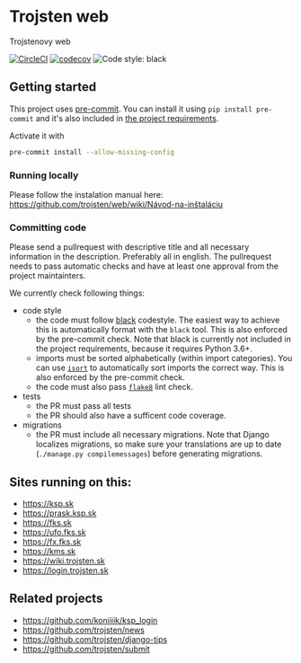 Trojsten web
===

Trojstenovy web

[![CircleCI](https://circleci.com/gh/trojsten/web.svg?style=svg)](https://circleci.com/gh/trojsten/web)
[![codecov](https://codecov.io/gh/trojsten/web/branch/master/graph/badge.svg?token=t4kSkwFccG)](https://codecov.io/gh/trojsten/web)
![Code style: black](https://img.shields.io/badge/code%20style-black-000000.svg)

## Getting started

This project uses [pre-commit](https://pre-commit.com/). 
You can install it using `pip install pre-commit` and it's also included in [the project requirements](https://github.com/trojsten/web/blob/master/requirements.txt).

Activate it with 
```bash
pre-commit install --allow-missing-config
```

### Running locally

Please follow the instalation manual here: https://github.com/trojsten/web/wiki/Návod-na-inštaláciu

### Committing code

Please send a pullrequest with descriptive title and all necessary information in the description. Preferably all in english.
The pullrequest needs to pass automatic checks and have at least one approval from the project maintainters.

We currently check following things:
- code style
  - the code must follow [black](https://github.com/python/black) codestyle. The easiest way to achieve this is automatically format with the `black` tool. This is also enforced by the pre-commit check. Note that black is currently not included in the project requirements, because it requires Python 3.6+.
  - imports must be sorted alphabetically (within import categories). You can use [`isort`](https://github.com/timothycrosley/isort) to automatically sort imports the correct way. This is also enforced by the pre-commit check.
  - the code must also pass [`flake8`](http://flake8.pycqa.org/en/latest/) lint check.
- tests
  - the PR must pass all tests
  - the PR should also have a sufficent code coverage.
- migrations
  - the PR must include all necessary migrations. Note that Django localizes migrations, so make sure your translations are up to date (`./manage.py compilemessages`) before generating migrations.

## Sites running on this:
- https://ksp.sk
- https://prask.ksp.sk
- https://fks.sk
- https://ufo.fks.sk
- https://fx.fks.sk
- https://kms.sk
- https://wiki.trojsten.sk
- https://login.trojsten.sk

## Related projects
- https://github.com/koniiiik/ksp_login
- https://github.com/trojsten/news
- https://github.com/trojsten/django-tips
- https://github.com/trojsten/submit
